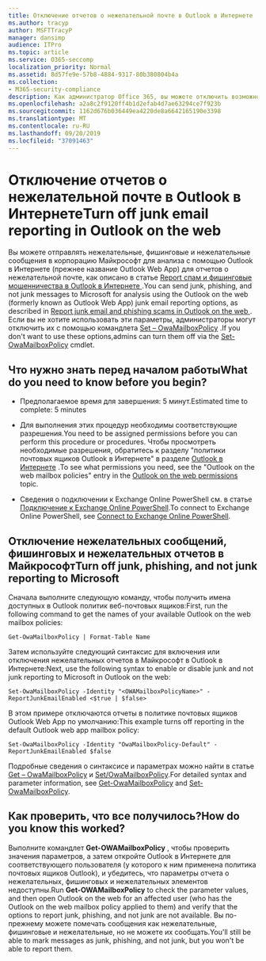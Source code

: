 ```yaml
---
title: Отключение отчетов о нежелательной почте в Outlook в Интернете
ms.author: tracyp
author: MSFTTracyP
manager: dansimp
audience: ITPro
ms.topic: article
ms.service: O365-seccomp
localization_priority: Normal
ms.assetid: 8d57fe9e-57b8-4884-9317-80b380804b4a
ms.collection:
- M365-security-compliance
description: Как администратор Office 365, вы можете отключить возможность отправки отчетов о нежелательной почте для пользователей.
ms.openlocfilehash: a2a8c2f9120ff4b1d2efab4d7ae63294ce7f923b
ms.sourcegitcommit: 1162d676b036449ea4220de8a6642165190e3398
ms.translationtype: MT
ms.contentlocale: ru-RU
ms.lasthandoff: 09/20/2019
ms.locfileid: "37091463"
---
```

# <a name="turn-off-junk-email-reporting-in-outlook-on-the-web"></a><span data-ttu-id="04e77-103">Отключение отчетов о нежелательной почте в Outlook в Интернете</span><span class="sxs-lookup"><span data-stu-id="04e77-103">Turn off junk email reporting in Outlook on the web</span></span>

<span data-ttu-id="04e77-104">Вы можете отправлять нежелательные, фишинговые и нежелательные сообщения в корпорацию Майкрософт для анализа с помощью Outlook в Интернете (прежнее название Outlook Web App) для отчетов о нежелательной почте, как описано в статье [Report спам и фишинговые мошенничества в Outlook в Интернете ](report-junk-email-and-phishing-scams-in-outlook-on-the-web-eop.md).</span><span class="sxs-lookup"><span data-stu-id="04e77-104">You can send junk, phishing, and not junk messages to Microsoft for analysis using the Outlook on the web (formerly known as Outlook Web App) junk email reporting options, as described in [Report junk email and phishing scams in Outlook on the web ](report-junk-email-and-phishing-scams-in-outlook-on-the-web-eop.md).</span></span> <span data-ttu-id="04e77-105">Если вы не хотите использовать эти параметры, администраторы могут отключить их с помощью командлета [Set – OwaMailboxPolicy](http://technet.microsoft.com/library/530166f7-ab42-4609-ba73-9b5a39b567be.aspx) .</span><span class="sxs-lookup"><span data-stu-id="04e77-105">If you don't want to use these options,admins can turn them off via the [Set-OwaMailboxPolicy](http://technet.microsoft.com/library/530166f7-ab42-4609-ba73-9b5a39b567be.aspx) cmdlet.</span></span> 
  
## <a name="what-do-you-need-to-know-before-you-begin"></a><span data-ttu-id="04e77-106">Что нужно знать перед началом работы</span><span class="sxs-lookup"><span data-stu-id="04e77-106">What do you need to know before you begin?</span></span>
<span data-ttu-id="04e77-107"><a name="sectionSection0"> </a></span><span class="sxs-lookup"><span data-stu-id="04e77-107"></span></span>

- <span data-ttu-id="04e77-108">Предполагаемое время для завершения: 5 минут.</span><span class="sxs-lookup"><span data-stu-id="04e77-108">Estimated time to complete: 5 minutes</span></span>
    
- <span data-ttu-id="04e77-109">Для выполнения этих процедур необходимы соответствующие разрешения.</span><span class="sxs-lookup"><span data-stu-id="04e77-109">You need to be assigned permissions before you can perform this procedure or procedures.</span></span> <span data-ttu-id="04e77-110">Чтобы просмотреть необходимые разрешения, обратитесь к разделу "политики почтовых ящиков Outlook в Интернете" в разделе [Outlook в Интернете](http://technet.microsoft.com/library/57eca42a-5a7f-4c65-89f0-7a84f2dbea19.aspx#OutlookWebApp) .</span><span class="sxs-lookup"><span data-stu-id="04e77-110">To see what permissions you need, see the "Outlook on the web mailbox policies" entry in the [Outlook on the web permissions](http://technet.microsoft.com/library/57eca42a-5a7f-4c65-89f0-7a84f2dbea19.aspx#OutlookWebApp) topic.</span></span> 

- <span data-ttu-id="04e77-111">Сведения о подключении к Exchange Online PowerShell см. в статье [Подключение к Exchange Online PowerShell](https://docs.microsoft.com/powershell/exchange/exchange-online/connect-to-exchange-online-powershell/connect-to-exchange-online-powershell).</span><span class="sxs-lookup"><span data-stu-id="04e77-111">To connect to Exchange Online PowerShell, see [Connect to Exchange Online PowerShell](https://docs.microsoft.com/powershell/exchange/exchange-online/connect-to-exchange-online-powershell/connect-to-exchange-online-powershell).</span></span>

## <a name="turn-off-junk-phishing-and-not-junk-reporting-to-microsoft"></a><span data-ttu-id="04e77-112">Отключение нежелательных сообщений, фишинговых и нежелательных отчетов в Майкрософт</span><span class="sxs-lookup"><span data-stu-id="04e77-112">Turn off junk, phishing, and not junk reporting to Microsoft</span></span>
<span data-ttu-id="04e77-113"><a name="sectionSection1"> </a></span><span class="sxs-lookup"><span data-stu-id="04e77-113"></span></span>

<span data-ttu-id="04e77-114">Сначала выполните следующую команду, чтобы получить имена доступных в Outlook политик веб-почтовых ящиков:</span><span class="sxs-lookup"><span data-stu-id="04e77-114">First, run the following command to get the names of your available Outlook on the web mailbox policies:</span></span>
  
```
Get-OwaMailboxPolicy | Format-Table Name
```

<span data-ttu-id="04e77-115">Затем используйте следующий синтаксис для включения или отключения нежелательных отчетов в Майкрософт в Outlook в Интернете:</span><span class="sxs-lookup"><span data-stu-id="04e77-115">Next, use the following syntax to enable or disable junk and not junk reporting to Microsoft in Outlook on the web:</span></span>
  
```
Set-OwaMailboxPolicy -Identity "<OWAMailboxPolicyName>" -ReportJunkEmailEnabled <$true | $false>
```

<span data-ttu-id="04e77-116">В этом примере отключаются отчеты в политике почтовых ящиков Outlook Web App по умолчанию:</span><span class="sxs-lookup"><span data-stu-id="04e77-116">This example turns off reporting in the default Outlook web app mailbox policy:</span></span>
  
```
Set-OwaMailboxPolicy -Identity "OwaMailboxPolicy-Default" -ReportJunkEmailEnabled $false
```

<span data-ttu-id="04e77-117">Подробные сведения о синтаксисе и параметрах можно найти в статье [Get – OwaMailboxPolicy](http://technet.microsoft.com/library/bdd580d3-8812-4b4a-93e8-c6401b0d2f0f.aspx) и [Set/OwaMailboxPolicy](http://technet.microsoft.com/library/530166f7-ab42-4609-ba73-9b5a39b567be.aspx).</span><span class="sxs-lookup"><span data-stu-id="04e77-117">For detailed syntax and parameter information, see [Get-OwaMailboxPolicy](http://technet.microsoft.com/library/bdd580d3-8812-4b4a-93e8-c6401b0d2f0f.aspx) and [Set-OwaMailboxPolicy](http://technet.microsoft.com/library/530166f7-ab42-4609-ba73-9b5a39b567be.aspx).</span></span>

## <a name="how-do-you-know-this-worked"></a><span data-ttu-id="04e77-118">Как проверить, что все получилось?</span><span class="sxs-lookup"><span data-stu-id="04e77-118">How do you know this worked?</span></span>
<span data-ttu-id="04e77-119"><a name="sectionSection2"> </a></span><span class="sxs-lookup"><span data-stu-id="04e77-119"></span></span>

<span data-ttu-id="04e77-120">Выполните командлет **Get-OWAMailboxPolicy** , чтобы проверить значения параметров, а затем откройте Outlook в Интернете для соответствующего пользователя (у которого к ним применена политика почтовых ящиков Outlook), и убедитесь, что параметры отчета о нежелательных, фишинговых и нежелательных элементов недоступны.</span><span class="sxs-lookup"><span data-stu-id="04e77-120">Run **Get-OWAMailboxPolicy** to check the parameter values, and then open Outlook on the web for an affected user (who has the Outlook on the web mailbox policy applied to them) and verify that the options to report junk, phishing, and not junk are not available.</span></span> <span data-ttu-id="04e77-121">Вы по-прежнему можете помечать сообщения как нежелательные, фишинговые и нежелательные, но не можете их сообщать.</span><span class="sxs-lookup"><span data-stu-id="04e77-121">You'll still be able to mark messages as junk, phishing, and not junk, but you won't be able to report them.</span></span> 

